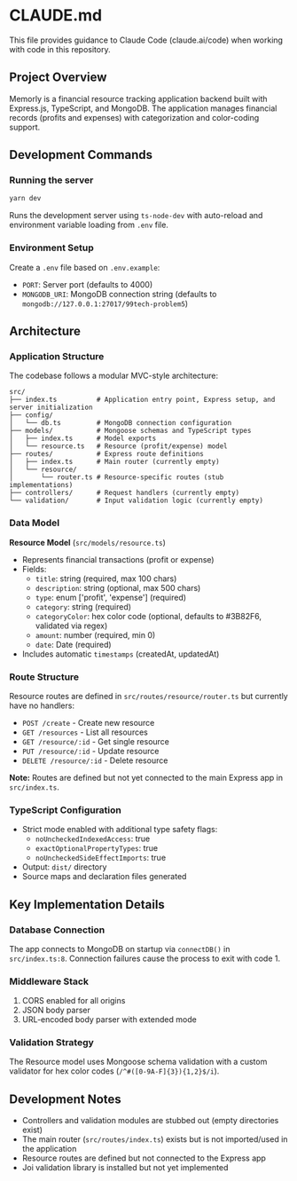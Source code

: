 # CLAUDE.md

This file provides guidance to Claude Code (claude.ai/code) when working with code in this repository.

## Project Overview

Memorly is a financial resource tracking application backend built with Express.js, TypeScript, and MongoDB. The application manages financial records (profits and expenses) with categorization and color-coding support.

## Development Commands

### Running the server
```bash
yarn dev
```
Runs the development server using `ts-node-dev` with auto-reload and environment variable loading from `.env` file.

### Environment Setup
Create a `.env` file based on `.env.example`:
- `PORT`: Server port (defaults to 4000)
- `MONGODB_URI`: MongoDB connection string (defaults to `mongodb://127.0.0.1:27017/99tech-problem5`)

## Architecture

### Application Structure

The codebase follows a modular MVC-style architecture:

```
src/
├── index.ts          # Application entry point, Express setup, and server initialization
├── config/
│   └── db.ts         # MongoDB connection configuration
├── models/           # Mongoose schemas and TypeScript types
│   ├── index.ts      # Model exports
│   └── resource.ts   # Resource (profit/expense) model
├── routes/           # Express route definitions
│   ├── index.ts      # Main router (currently empty)
│   └── resource/
│       └── router.ts # Resource-specific routes (stub implementations)
├── controllers/      # Request handlers (currently empty)
└── validation/       # Input validation logic (currently empty)
```

### Data Model

**Resource Model** (`src/models/resource.ts`)
- Represents financial transactions (profit or expense)
- Fields:
  - `title`: string (required, max 100 chars)
  - `description`: string (optional, max 500 chars)
  - `type`: enum ['profit', 'expense'] (required)
  - `category`: string (required)
  - `categoryColor`: hex color code (optional, defaults to #3B82F6, validated via regex)
  - `amount`: number (required, min 0)
  - `date`: Date (required)
- Includes automatic `timestamps` (createdAt, updatedAt)

### Route Structure

Resource routes are defined in `src/routes/resource/router.ts` but currently have no handlers:
- `POST /create` - Create new resource
- `GET /resources` - List all resources
- `GET /resource/:id` - Get single resource
- `PUT /resource/:id` - Update resource
- `DELETE /resource/:id` - Delete resource

**Note:** Routes are defined but not yet connected to the main Express app in `src/index.ts`.

### TypeScript Configuration

- Strict mode enabled with additional type safety flags:
  - `noUncheckedIndexedAccess`: true
  - `exactOptionalPropertyTypes`: true
  - `noUncheckedSideEffectImports`: true
- Output: `dist/` directory
- Source maps and declaration files generated

## Key Implementation Details

### Database Connection
The app connects to MongoDB on startup via `connectDB()` in `src/index.ts:8`. Connection failures cause the process to exit with code 1.

### Middleware Stack
1. CORS enabled for all origins
2. JSON body parser
3. URL-encoded body parser with extended mode

### Validation Strategy
The Resource model uses Mongoose schema validation with a custom validator for hex color codes (`/^#([0-9A-F]{3}){1,2}$/i`).

## Development Notes

- Controllers and validation modules are stubbed out (empty directories exist)
- The main router (`src/routes/index.ts`) exists but is not imported/used in the application
- Resource routes are defined but not connected to the Express app
- Joi validation library is installed but not yet implemented
